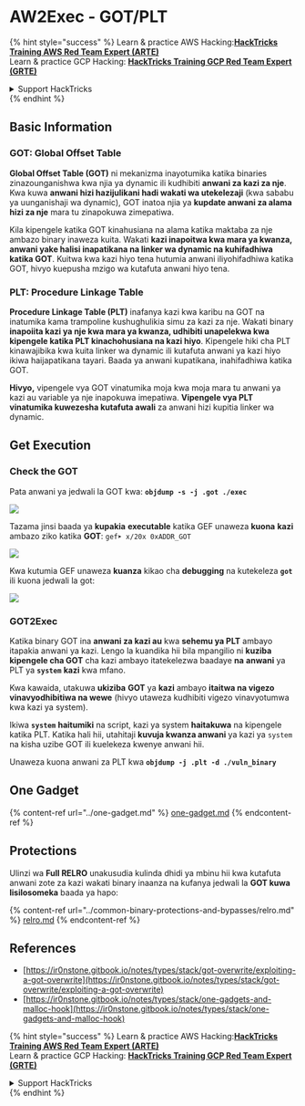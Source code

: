# AW2Exec - GOT/PLT

{% hint style="success" %}
Learn & practice AWS Hacking:<img src="/.gitbook/assets/arte.png" alt="" data-size="line">[**HackTricks Training AWS Red Team Expert (ARTE)**](https://training.hacktricks.xyz/courses/arte)<img src="/.gitbook/assets/arte.png" alt="" data-size="line">\
Learn & practice GCP Hacking: <img src="/.gitbook/assets/grte.png" alt="" data-size="line">[**HackTricks Training GCP Red Team Expert (GRTE)**<img src="/.gitbook/assets/grte.png" alt="" data-size="line">](https://training.hacktricks.xyz/courses/grte)

<details>

<summary>Support HackTricks</summary>

* Check the [**subscription plans**](https://github.com/sponsors/carlospolop)!
* **Join the** 💬 [**Discord group**](https://discord.gg/hRep4RUj7f) or the [**telegram group**](https://t.me/peass) or **follow** us on **Twitter** 🐦 [**@hacktricks\_live**](https://twitter.com/hacktricks\_live)**.**
* **Share hacking tricks by submitting PRs to the** [**HackTricks**](https://github.com/carlospolop/hacktricks) and [**HackTricks Cloud**](https://github.com/carlospolop/hacktricks-cloud) github repos.

</details>
{% endhint %}

## **Basic Information**

### **GOT: Global Offset Table**

**Global Offset Table (GOT)** ni mekanizma inayotumika katika binaries zinazounganishwa kwa njia ya dynamic ili kudhibiti **anwani za kazi za nje**. Kwa kuwa **anwani hizi hazijulikani hadi wakati wa utekelezaji** (kwa sababu ya uunganishaji wa dynamic), GOT inatoa njia ya **kupdate anwani za alama hizi za nje** mara tu zinapokuwa zimepatiwa.

Kila kipengele katika GOT kinahusiana na alama katika maktaba za nje ambazo binary inaweza kuita. Wakati **kazi inapoitwa kwa mara ya kwanza, anwani yake halisi inapatikana na linker wa dynamic na kuhifadhiwa katika GOT**. Kuitwa kwa kazi hiyo tena hutumia anwani iliyohifadhiwa katika GOT, hivyo kuepusha mzigo wa kutafuta anwani hiyo tena.

### **PLT: Procedure Linkage Table**

**Procedure Linkage Table (PLT)** inafanya kazi kwa karibu na GOT na inatumika kama trampoline kushughulikia simu za kazi za nje. Wakati binary **inapoiita kazi ya nje kwa mara ya kwanza, udhibiti unapelekwa kwa kipengele katika PLT kinachohusiana na kazi hiyo**. Kipengele hiki cha PLT kinawajibika kwa kuita linker wa dynamic ili kutafuta anwani ya kazi hiyo ikiwa haijapatikana tayari. Baada ya anwani kupatikana, inahifadhiwa katika GOT.

**Hivyo,** vipengele vya GOT vinatumika moja kwa moja mara tu anwani ya kazi au variable ya nje inapokuwa imepatiwa. **Vipengele vya PLT vinatumika kuwezesha kutafuta awali** za anwani hizi kupitia linker wa dynamic.

## Get Execution

### Check the GOT

Pata anwani ya jedwali la GOT kwa: **`objdump -s -j .got ./exec`**

![](<../../../.gitbook/assets/image (619).png>)

Tazama jinsi baada ya **kupakia** **executable** katika GEF unaweza **kuona** **kazi** ambazo ziko katika **GOT**: `gef➤ x/20x 0xADDR_GOT`

![](<../../../.gitbook/assets/image (620) (1) (1) (1) (1) (1) (1) (1) (1) (1) (1) (1) (1) (1) (1) (1) (1) (1) (1) (1) (1) (1) (1) (1) (1) (1) (1) (1) (1) (1) (1) (1) (1) (1) (1) (1) (1) (1) (1) (1) (5).png>)

Kwa kutumia GEF unaweza **kuanza** kikao cha **debugging** na kutekeleza **`got`** ili kuona jedwali la got:

![](<../../../.gitbook/assets/image (621).png>)

### GOT2Exec

Katika binary GOT ina **anwani za kazi au** kwa **sehemu ya PLT** ambayo itapakia anwani ya kazi. Lengo la kuandika hii bila mpangilio ni **kuziba kipengele cha GOT** cha kazi ambayo itatekelezwa baadaye **na** **anwani** ya PLT ya **`system`** **kazi** kwa mfano.

Kwa kawaida, utakuwa **ukiziba** **GOT** ya **kazi** ambayo **itaitwa na vigezo vinavyodhibitiwa na wewe** (hivyo utaweza kudhibiti vigezo vinavyotumwa kwa kazi ya system).

Ikiwa **`system`** **haitumiki** na script, kazi ya system **haitakuwa** na kipengele katika PLT. Katika hali hii, utahitaji **kuvuja kwanza anwani** ya kazi ya `system` na kisha uzibe GOT ili kuelekeza kwenye anwani hii.

Unaweza kuona anwani za PLT kwa **`objdump -j .plt -d ./vuln_binary`**

## **One Gadget**

{% content-ref url="../one-gadget.md" %}
[one-gadget.md](../one-gadget.md)
{% endcontent-ref %}

## **Protections**

Ulinzi wa **Full RELRO** unakusudia kulinda dhidi ya mbinu hii kwa kutafuta anwani zote za kazi wakati binary inaanza na kufanya jedwali la **GOT kuwa lisilosomeka** baada ya hapo:

{% content-ref url="../common-binary-protections-and-bypasses/relro.md" %}
[relro.md](../common-binary-protections-and-bypasses/relro.md)
{% endcontent-ref %}

## References

* [https://ir0nstone.gitbook.io/notes/types/stack/got-overwrite/exploiting-a-got-overwrite](https://ir0nstone.gitbook.io/notes/types/stack/got-overwrite/exploiting-a-got-overwrite)
* [https://ir0nstone.gitbook.io/notes/types/stack/one-gadgets-and-malloc-hook](https://ir0nstone.gitbook.io/notes/types/stack/one-gadgets-and-malloc-hook)

{% hint style="success" %}
Learn & practice AWS Hacking:<img src="/.gitbook/assets/arte.png" alt="" data-size="line">[**HackTricks Training AWS Red Team Expert (ARTE)**](https://training.hacktricks.xyz/courses/arte)<img src="/.gitbook/assets/arte.png" alt="" data-size="line">\
Learn & practice GCP Hacking: <img src="/.gitbook/assets/grte.png" alt="" data-size="line">[**HackTricks Training GCP Red Team Expert (GRTE)**<img src="/.gitbook/assets/grte.png" alt="" data-size="line">](https://training.hacktricks.xyz/courses/grte)

<details>

<summary>Support HackTricks</summary>

* Check the [**subscription plans**](https://github.com/sponsors/carlospolop)!
* **Join the** 💬 [**Discord group**](https://discord.gg/hRep4RUj7f) or the [**telegram group**](https://t.me/peass) or **follow** us on **Twitter** 🐦 [**@hacktricks\_live**](https://twitter.com/hacktricks\_live)**.**
* **Share hacking tricks by submitting PRs to the** [**HackTricks**](https://github.com/carlospolop/hacktricks) and [**HackTricks Cloud**](https://github.com/carlospolop/hacktricks-cloud) github repos.

</details>
{% endhint %}
